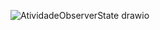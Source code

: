 
![AtividadeObserverState drawio](https://github.com/user-attachments/assets/3d9d3d6f-5536-454d-8e33-db1c1e99052a)
